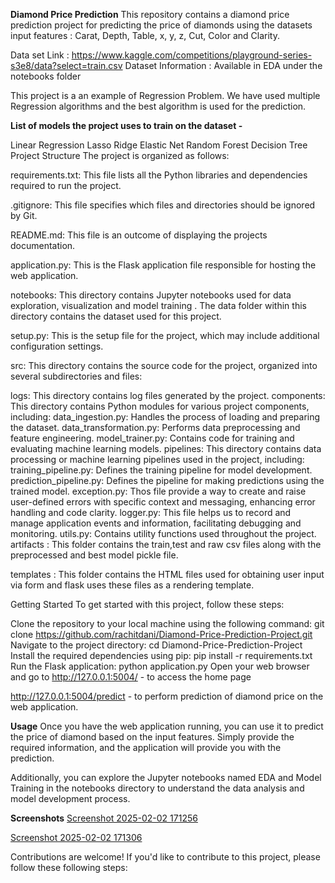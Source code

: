 **Diamond Price Prediction**
This repository contains a diamond price prediction project for predicting the price of diamonds using the datasets input features : Carat, Depth, Table, x, y, z, Cut, Color and Clarity.


Data set Link : https://www.kaggle.com/competitions/playground-series-s3e8/data?select=train.csv
Dataset Information : Available in EDA under the notebooks folder

This project is a an example of Regression Problem. We have used multiple Regression algorithms and the best algorithm is used for the prediction.

**List of models the project uses to train on the dataset -**

Linear Regression
Lasso
Ridge
Elastic Net
Random Forest
Decision Tree
Project Structure
The project is organized as follows:

requirements.txt: This file lists all the Python libraries and dependencies required to run the project.

.gitignore: This file specifies which files and directories should be ignored by Git.

README.md: This file is an outcome of displaying the projects documentation.

application.py: This is the Flask application file responsible for hosting the web application.

notebooks: This directory contains Jupyter notebooks used for data exploration, visualization and model training . The data folder within this directory contains the dataset used for this project.

setup.py: This is the setup file for the project, which may include additional configuration settings.

src: This directory contains the source code for the project, organized into several subdirectories and files:

logs: This directory contains log files generated by the project.
components: This directory contains Python modules for various project components, including:
data_ingestion.py: Handles the process of loading and preparing the dataset.
data_transformation.py: Performs data preprocessing and feature engineering.
model_trainer.py: Contains code for training and evaluating machine learning models.
pipelines: This directory contains data processing or machine learning pipelines used in the project, including:
training_pipeline.py: Defines the training pipeline for model development.
prediction_pipeline.py: Defines the pipeline for making predictions using the trained model.
exception.py: Thos file provide a way to create and raise user-defined errors with specific context and messaging, enhancing error handling and code clarity.
logger.py: This file helps us to record and manage application events and information, facilitating debugging and monitoring.
utils.py: Contains utility functions used throughout the project.
artifacts : This folder contains the train,test and raw csv files along with the preprocessed and best model pickle file.

templates : This folder contains the HTML files used for obtaining user input via form and flask uses these files as a rendering template.

Getting Started
To get started with this project, follow these steps:

Clone the repository to your local machine using the following command:
git clone https://github.com/rachitdani/Diamond-Price-Prediction-Project.git
Navigate to the project directory:
cd Diamond-Price-Prediction-Project
Install the required dependencies using pip:
pip install -r requirements.txt
Run the Flask application:
python application.py
Open your web browser and go to
http://127.0.0.1:5004/ - to access the home page

http://127.0.0.1:5004/predict - to perform prediction of diamond price on the web application.

**Usage**
Once you have the web application running, you can use it to predict the price of diamond based on the input features. Simply provide the required information, and the application will provide you with the prediction.

Additionally, you can explore the Jupyter notebooks named EDA and Model Training in the notebooks directory to understand the data analysis and model development process.

**Screenshots**
[Screenshot 2025-02-02 171256](https://github.com/user-attachments/assets/1fe7cfce-93b7-4236-a833-55c94f851769)

[Screenshot 2025-02-02 171306](https://github.com/user-attachments/assets/45cc976b-a9c5-44f9-abba-f2db0cf21cb0)

Contributions are welcome! If you'd like to contribute to this project, please follow these following steps:



